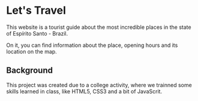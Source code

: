 # Let's Travel

This website is a tourist guide about the most incredible places in the state of Espírito Santo - Brazil.

On it, you can find information about the place, opening hours and its location on the map.


## Background

This project was created due to a college activity, where we trainned some skills learned in class, like HTML5, CSS3 and a bit of JavaScrit.
